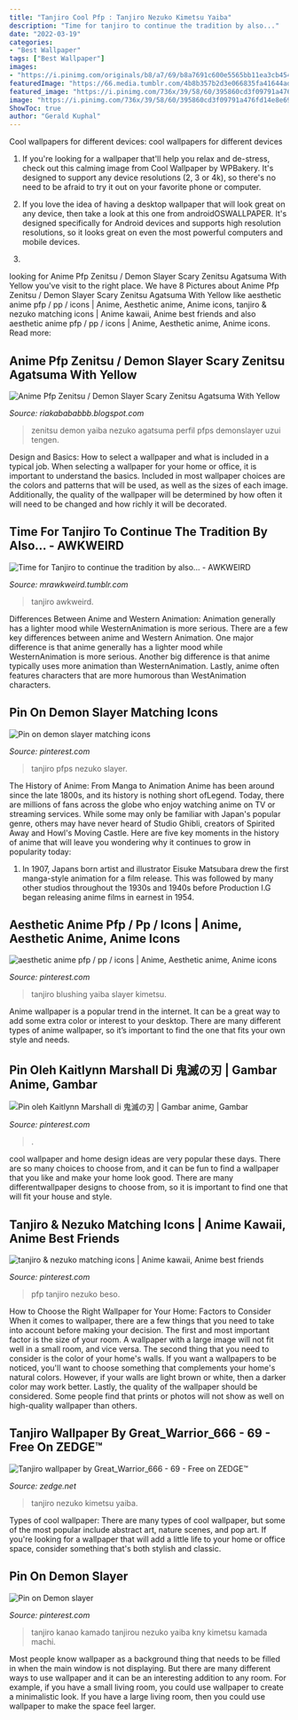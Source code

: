 ```yaml
---
title: "Tanjiro Cool Pfp : Tanjiro Nezuko Kimetsu Yaiba"
description: "Time for tanjiro to continue the tradition by also..."
date: "2022-03-19"
categories:
- "Best Wallpaper"
tags: ["Best Wallpaper"]
images:
- "https://i.pinimg.com/originals/b8/a7/69/b8a7691c600e5565bb11ea3cb4548e74.jpg"
featuredImage: "https://66.media.tumblr.com/4b8b357b2d3e066835fa41644adffe4e/d93b7aaf3f70e498-2d/s1280x1920/3f89788f18945442762700050ca14b1b483db63e.jpg"
featured_image: "https://i.pinimg.com/736x/39/58/60/395860cd3f09791a476fd14e8e690559.jpg"
image: "https://i.pinimg.com/736x/39/58/60/395860cd3f09791a476fd14e8e690559.jpg"
ShowToc: true
author: "Gerald Kuphal"
---
```



Cool wallpapers for different devices:
cool wallpapers for different devices 

1. If you're looking for a wallpaper that'll help you relax and de-stress, check out this calming image from Cool Wallpaper by WPBakery. It's designed to support any device resolutions (2, 3 or 4k), so there's no need to be afraid to try it out on your favorite phone or computer.

2. If you love the idea of having a desktop wallpaper that will look great on any device, then take a look at this one from androidOSWALLPAPER. It's designed specifically for Android devices and supports high resolution resolutions, so it looks great on even the most powerful computers and mobile devices.

3.

	

		
looking for Anime Pfp Zenitsu / Demon Slayer Scary Zenitsu Agatsuma With Yellow you've visit to the right place. We have 8 Pictures about Anime Pfp Zenitsu / Demon Slayer Scary Zenitsu Agatsuma With Yellow like aesthetic anime pfp / pp / icons | Anime, Aesthetic anime, Anime icons, tanjiro &amp; nezuko matching icons | Anime kawaii, Anime best friends and also aesthetic anime pfp / pp / icons | Anime, Aesthetic anime, Anime icons. Read more:
		
    
## Anime Pfp Zenitsu / Demon Slayer Scary Zenitsu Agatsuma With Yellow

<img loading=lazy src="https://i.pinimg.com/originals/60/7b/5c/607b5c1038bacdf9163ce580e4d28db3.jpg" onerror="this.onerror=null;this.src='https://tse2.mm.bing.net/th?id=OIP.9o27LfX_987zqiOTf1xUqQHaHl&amp;pid=15.1';" alt="Anime Pfp Zenitsu / Demon Slayer Scary Zenitsu Agatsuma With Yellow">

_Source: riakabababbb.blogspot.com_

>zenitsu demon yaiba nezuko agatsuma perfil pfps demonslayer uzui tengen. 

	

Design and Basics: How to select a wallpaper and what is included in a typical job.
When selecting a wallpaper for your home or office, it is important to understand the basics. Included in most wallpaper choices are the colors and patterns that will be used, as well as the sizes of each image. Additionally, the quality of the wallpaper will be determined by how often it will need to be changed and how richly it will be decorated.

    
## Time For Tanjiro To Continue The Tradition By Also... - AWKWEIRD

<img loading=lazy src="https://66.media.tumblr.com/4b8b357b2d3e066835fa41644adffe4e/d93b7aaf3f70e498-2d/s1280x1920/3f89788f18945442762700050ca14b1b483db63e.jpg" onerror="this.onerror=null;this.src='https://tse1.mm.bing.net/th?id=OIP.OZ0oEJFc5iz_tCUuSKpOWQHaEK&amp;pid=15.1';" alt="Time for Tanjiro to continue the tradition by also... - AWKWEIRD">

_Source: mrawkweird.tumblr.com_

>tanjiro awkweird. 

	

Differences Between Anime and Western Animation: Animation generally has a lighter mood while WesternAnimation is more serious.
There are a few key differences between anime and Western Animation. One major difference is that anime generally has a lighter mood while WesternAnimation is more serious. Another big difference is that anime typically uses more animation than WesternAnimation. Lastly, anime often features characters that are more humorous than WestAnimation characters.

    
## Pin On Demon Slayer Matching Icons

<img loading=lazy src="https://i.pinimg.com/736x/56/2a/ae/562aaeb4efa69f3f9c55380b3bbf8d0f.jpg" onerror="this.onerror=null;this.src='https://tse4.mm.bing.net/th?id=OIP._Y2tggQLjZqf6tXCycA3EQHaHY&amp;pid=15.1';" alt="Pin on demon slayer matching icons">

_Source: pinterest.com_

>tanjiro pfps nezuko slayer. 

	

The History of Anime: From Manga to Animation
Anime has been around since the late 1800s, and its history is nothing short ofLegend. Today, there are millions of fans across the globe who enjoy watching anime on TV or streaming services. While some may only be familiar with Japan's popular genre, others may have never heard of Studio Ghibli, creators of Spirited Away and Howl's Moving Castle. Here are five key moments in the history of anime that will leave you wondering why it continues to grow in popularity today:
1) In 1907, Japans born artist and illustrator Eisuke Matsubara drew the first manga-style animation for a film release. This was followed by many other studios throughout the 1930s and 1940s before Production I.G began releasing anime films in earnest in 1954.

    
## Aesthetic Anime Pfp / Pp / Icons | Anime, Aesthetic Anime, Anime Icons

<img loading=lazy src="https://i.pinimg.com/736x/59/b9/33/59b933ac6464428471c7ab7bc7509b8e.jpg" onerror="this.onerror=null;this.src='https://tse2.mm.bing.net/th?id=OIP.yOlQoJsuXcshOUsV1WtzRgAAAA&amp;pid=15.1';" alt="aesthetic anime pfp / pp / icons | Anime, Aesthetic anime, Anime icons">

_Source: pinterest.com_

>tanjiro blushing yaiba slayer kimetsu. 

	

Anime wallpaper is a popular trend in the internet. It can be a great way to add some extra color or interest to your desktop. There are many different types of anime wallpaper, so it’s important to find the one that fits your own style and needs.

    
## Pin Oleh Kaitlynn Marshall Di 鬼滅の刃 | Gambar Anime, Gambar

<img loading=lazy src="https://i.pinimg.com/736x/8d/55/1e/8d551ee7be130359dce2319f371f2443.jpg" onerror="this.onerror=null;this.src='https://tse3.mm.bing.net/th?id=OIP.9fePCtOCLbxRU_c7iYu_WQHaKl&amp;pid=15.1';" alt="Pin oleh Kaitlynn Marshall di 鬼滅の刃 | Gambar anime, Gambar">

_Source: pinterest.com_

>. 

	

cool wallpaper and home design ideas are very popular these days. There are so many choices to choose from, and it can be fun to find a wallpaper that you like and make your home look good. There are many differentwallpaper designs to choose from, so it is important to find one that will fit your house and style.

    
## Tanjiro &amp; Nezuko Matching Icons | Anime Kawaii, Anime Best Friends

<img loading=lazy src="https://i.pinimg.com/originals/b8/a7/69/b8a7691c600e5565bb11ea3cb4548e74.jpg" onerror="this.onerror=null;this.src='https://tse4.mm.bing.net/th?id=OIP.eMN1AdkqZgF3TN_pEPrCggHaHX&amp;pid=15.1';" alt="tanjiro &amp; nezuko matching icons | Anime kawaii, Anime best friends">

_Source: pinterest.com_

>pfp tanjiro nezuko beso. 

	

How to Choose the Right Wallpaper for Your Home: Factors to Consider
When it comes to wallpaper, there are a few things that you need to take into account before making your decision. The first and most important factor is the size of your room. A wallpaper with a large image will not fit well in a small room, and vice versa. 
The second thing that you need to consider is the color of your home's walls. If you want a wallpapers to be noticed, you'll want to choose something that complements your home's natural colors. However, if your walls are light brown or white, then a darker color may work better. 
Lastly, the quality of the wallpaper should be considered. Some people find that prints or photos will not show as well on high-quality wallpaper than others.

    
## Tanjiro Wallpaper By Great_Warrior_666 - 69 - Free On ZEDGE™

<img loading=lazy src="https://fsa.zobj.net/crop.php?r=yZi8RSbTIj60WSVTnoXqXDg7wqgL1j1S4o5XScTMA_AIFDP9MoMTgAzeaV_8TYw8-dygvfa0r8xaH_hi03OwVVOc-tr8zvyUWFnnwF9ni7iyUr1n7CmAb5Bu8-RwXlFPXnBvCUieZ6F-WOKd" onerror="this.onerror=null;this.src='https://tse1.mm.bing.net/th?id=OIP.nkOVHDh5rbWrwJj4cGHxBAHaNK&amp;pid=15.1';" alt="Tanjiro wallpaper by Great_Warrior_666 - 69 - Free on ZEDGE™">

_Source: zedge.net_

>tanjiro nezuko kimetsu yaiba. 

	

Types of cool wallpaper:
There are many types of cool wallpaper, but some of the most popular include abstract art, nature scenes, and pop art. If you're looking for a wallpaper that will add a little life to your home or office space, consider something that's both stylish and classic.

    
## Pin On Demon Slayer

<img loading=lazy src="https://i.pinimg.com/736x/39/58/60/395860cd3f09791a476fd14e8e690559.jpg" onerror="this.onerror=null;this.src='https://tse3.mm.bing.net/th?id=OIP.EyaseQ5LyuOAu8iQ2K7pEAHaHa&amp;pid=15.1';" alt="Pin on Demon slayer">

_Source: pinterest.com_

>tanjiro kanao kamado tanjirou nezuko yaiba kny kimetsu kamada machi. 

	

Most people know wallpaper as a background thing that needs to be filled in when the main window is not displaying. But there are many different ways to use wallpaper and it can be an interesting addition to any room. For example, if you have a small living room, you could use wallpaper to create a minimalistic look. If you have a large living room, then you could use wallpaper to make the space feel larger.

